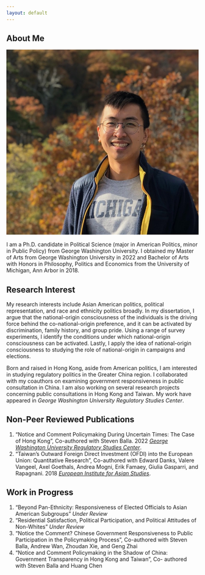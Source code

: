 ```yaml
---
layout: default
---
```


## About Me

<img class="profile-picture" src="IMG_3954-2.jpg">

I am a Ph.D. candidate in Political Science (major in American Politics, minor in Public Policy) from George Washington University. I obtained my Master of Arts from George Washington University in 2022 and Bachelor of Arts with Honors in Philosophy, Politics and Economics from the University of Michigan, Ann Arbor in 2018.

## Research Interest

My research interests include Asian American politics, political representation, and race and ethnicity politics broadly. In my dissertation, I argue that the national-origin consciousness of the individuals is the driving force behind the co-national-origin preference, and it can be activated by discrimination, family history, and group pride. Using a range of survey experiments, I identify the conditions under which national-origin consciousness can be activated. Lastly, I apply the idea of national-origin consciousness to studying the role of national-origin in campaigns and elections.

Born and raised in Hong Kong, aside from American politics, I am interested in studying regulatory politics in the Greater China region. I collaborated with my coauthors on examining government responsiveness in public consultation in China. I am also working on several research projects concerning public consultations in Hong Kong and Taiwan. My work have appeared in *George Washington University Regulatory Studies Center*.

## Non-Peer Reviewed Publications

1. “Notice and Comment Policymaking During Uncertain Times: The Case of Hong Kong”, Co-authored with Steven Balla. 2022 *[George Washington University Regulatory Studies Center](https://regulatorystudies.columbian.gwu.edu/notice-and-comment-policymaking-during-uncertain-times)*.
2. “Taiwan’s Outward Foreign Direct Investment (OFDI) into the European Union: Quantitative Research”, Co-authored with Edward Danks, Valere Vangeel, Axel Goethals, Andrea Mogni, Erik Famaey, Giulia Gasparri, and Rapagnani. 2018 *[European Institute for Asian Studies](https://www.eias.org/wp-content/uploads/2016/03/Taiwan-Investment-Report-Quantitative-Final-Version-1.pdf?_ga=2.194060584.406527338.1644984222-1387559483.1644774219)*.

## Work in Progress
1. “Beyond Pan-Ethnicity: Responsiveness of Elected Officials to Asian American Subgroups” *Under Review*
3. “Residential Satisfaction, Political Participation, and Political Attitudes of Non-Whites” *Under Review*
4. “Notice the Comment? Chinese Government Responsiveness to Public Participation in the Policymaking Process”, Co-authored with Steven Balla, Andrew Wan, Zhoudan Xie, and Geng Zhai
5. “Notice and Comment Policymaking in the Shadow of China: Government Transparency in Hong Kong and Taiwan”, Co-
authored with Steven Balla and Huang Chen

